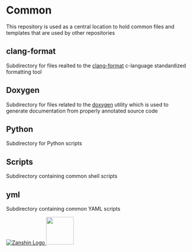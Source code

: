 # Common
This repository is used as a central location to hold common files and templates that are used by other repositories

## clang-format
Subdirectory for files realted to the [clang-format](https://clang.llvm.org) c-language standardized formatting tool

## Doxygen
Subdirectory for files related to the [doxygen](https://www.doxygen.nl/index.html) utility which is used to generate documentation from properly annotated source code

## Python
Subdirectory for Python scripts

## Scripts
Subdirectory containing common shell scripts

## yml
Subdirectory containing common YAML scripts

[![Zanshin Logo](https://zanduino.github.io/Images/zanshinkanjitiny.gif) <img src="https://zanduino.github.io/Images/zanshintext.gif" width="75"/>](https://www.sv-zanshin.com)
